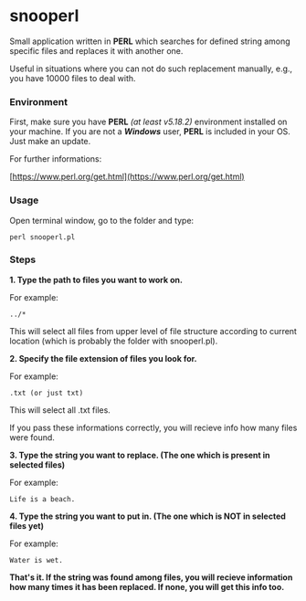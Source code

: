 # snooperl
Small application written in **PERL** which searches for defined string among specific files and replaces it with another one.

Useful in situations where you can not do such replacement manually, e.g., you have 10000 files to deal with.

### Environment
First, make sure you have **PERL** _(at least v5.18.2)_ environment installed on your machine. If you are not a **_Windows_** user, **PERL** is included in your OS. Just make an update.

For further informations:

[https://www.perl.org/get.html](https://www.perl.org/get.html)

### Usage
Open terminal window, go to the folder and type:
```
perl snooperl.pl
```

### Steps

**1. Type the path to files you want to work on.**

For example:
```
../*
```
This will select all files from upper level of file structure according to current location (which is probably the folder with snooperl.pl).

**2. Specify the file extension of files you look for.**

For example:
```
.txt (or just txt)
```
This will select all .txt files.

If you pass these informations correctly, you will recieve info how many files were found.

**3. Type the string you want to replace. (The one which is present in selected files)**

For example:
```
Life is a beach.
```
**4. Type the string you want to put in. (The one which is NOT in selected files yet)**

For example:
```
Water is wet.
```

**That's it. If the string was found among files, you will recieve information how many times it has been replaced. If none, you will get this info too.**
